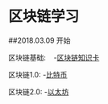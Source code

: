# 区块链学习

##2018.03.09 开始

区块链基础:
    -[区块链知识卡](bc_card.md)

区块链1.0:
    -[比特币](http://www.bitcoin.org)
    
区块链2.0:
    -[以太坊](http://www.ethfans.org)



